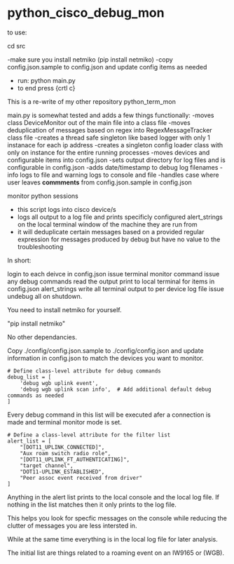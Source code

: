 # python_cisco_debug_mon

to use:

cd src

-make sure you install netmiko (pip install netmiko)
-copy config.json.sample to config.json and update config items as needed
- run: python main.py
- to end press {crtl c}

This is a re-write of my other repository python_term_mon

main.py is somewhat tested and adds a few things functionally:
-moves class DeviceMonitor out of the main file into a class file
-moves deduplication of messages based on regex into RegexMessageTracker class file
-creates a thread safe singleton like based logger with only 1 instanace for each ip address
-creates a singleton config loader class with only on instance for the entire running processes
-moves devices and configurable items into config.json
-sets output directory for log files and is configurable in config.json
-adds date/timestamp to debug log filenames
-info logs to file and warning logs to console and file
-handles case where user leaves __commments__ from config.json.sample in config.json

monitor python sessions 

- this script logs into cisco device/s 
- logs all output to a log file and prints specificly configured alert_strings on the local terminal window of the machine they are run from
- it will deduplicate certain messages based on a provided regular expression for messages produced by debug but have no value to the troubleshooting

In short:

login to each deivce in config.json
issue terminal monitor command
issue any debug commands
read the output 
print to local terminal for items in config.json alert_strings
write all terminal output to per device log file
issue undebug all on shutdown.

You need to install netmiko for yourself.

"pip install netmiko"

No other dependancies.

Copy ./config/config.json.sample to ./config/config.json and update information in config.json to match the devices you want to monitor.


    # Define class-level attribute for debug commands
    debug_list = [
        'debug wgb uplink event',
        'debug wgb uplink scan info',  # Add additional default debug commands as needed
    ]

Every debug command in this list will be executed afer a connection is made and terminal monitor mode is set.


    # Define a class-level attribute for the filter list
    alert_list = [
        "[DOT11_UPLINK_CONNECTED]",
        "Aux roam switch radio role",
        "[DOT11_UPLINK_FT_AUTHENTICATING]",
        "target channel",
        "DOT11-UPLINK_ESTABLISHED",
        "Peer assoc event received from driver"
    ]

Anything in the alert list prints to the local console and the local log file.  If nothing in the list matches then it only prints to the log file.

This helps you look for specfic messages on the console while reducing the clutter of messages you are less intersted in.

While at the same time everything is in the local log file for later analysis.

The initial list are things related to a roaming event on an IW9165 or (WGB).

